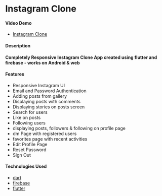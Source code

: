 # Instagram Clone

#### Video Demo
- [Instagram Clone](https://youtu.be/Weoo4S8Yr5U)

#### Description

#### Completely Responsive Instagram Clone App created using flutter and firebase - works on Android & web

#### Features

- Responsive Instagram UI
- Email and Password Authentication
- Adding posts from gallery
- Displaying posts with comments
- Displaying stories on posts screen
- Search for users
- Like on posts
- Following users
- displaying posts, followers & following on profile page
- dm Page with registered users
- favorites page with recent activities
- Edit Profile Page
- Reset Password
- Sign Out



#### Technologies Used

- [dart](https://dart.dev/guides)
- [firebase](https://firebase.google.com/docs)
- [flutter](https://docs.flutter.dev/)
